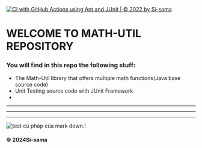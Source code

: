[![CI with GitHub Actions using Ant and JUnit | © 2022 by Si-sama](https://github.com/Si-sama/Math-Util/actions/workflows/CI-with-JUnit.yml/badge.svg)](https://github.com/Si-sama/Math-Util/actions/workflows/CI-with-JUnit.yml)

# WELCOME TO MATH-UTIL REPOSITORY
### You will find in this repo the following stuff:
* The Math-Util library that offers multiple math functions(Java base source code)
* Unit Testing source code with JUnit Framework
*

***
***
***

![test cú pháp của mark down.!](https://github.com/Si-sama/Math-Util/tree/main/imgs)



#### © 2024Si-sama

